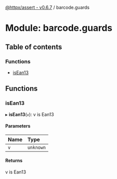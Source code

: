 [@httpx/assert - v0.6.7](../README.md) / barcode.guards

# Module: barcode.guards

## Table of contents

### Functions

- [isEan13](barcode_guards.md#isean13)

## Functions

### isEan13

▸ **isEan13**(`v`): v is Ean13

#### Parameters

| Name | Type |
| :------ | :------ |
| `v` | `unknown` |

#### Returns

v is Ean13
